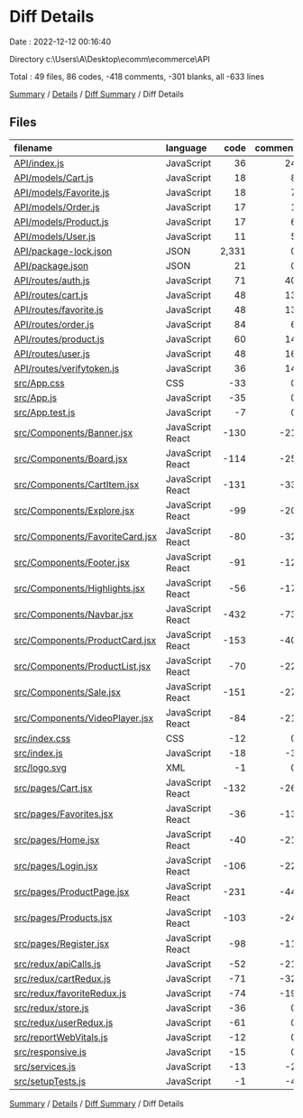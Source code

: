 # Diff Details

Date : 2022-12-12 00:16:40

Directory c:\\Users\\A\\Desktop\\ecomm\\ecommerce\\API

Total : 49 files,  86 codes, -418 comments, -301 blanks, all -633 lines

[Summary](results.md) / [Details](details.md) / [Diff Summary](diff.md) / Diff Details

## Files
| filename | language | code | comment | blank | total |
| :--- | :--- | ---: | ---: | ---: | ---: |
| [API/index.js](/API/index.js) | JavaScript | 36 | 24 | 2 | 62 |
| [API/models/Cart.js](/API/models/Cart.js) | JavaScript | 18 | 8 | 3 | 29 |
| [API/models/Favorite.js](/API/models/Favorite.js) | JavaScript | 18 | 7 | 4 | 29 |
| [API/models/Order.js](/API/models/Order.js) | JavaScript | 17 | 1 | 3 | 21 |
| [API/models/Product.js](/API/models/Product.js) | JavaScript | 17 | 6 | 3 | 26 |
| [API/models/User.js](/API/models/User.js) | JavaScript | 11 | 5 | 4 | 20 |
| [API/package-lock.json](/API/package-lock.json) | JSON | 2,331 | 0 | 1 | 2,332 |
| [API/package.json](/API/package.json) | JSON | 21 | 0 | 1 | 22 |
| [API/routes/auth.js](/API/routes/auth.js) | JavaScript | 71 | 40 | 6 | 117 |
| [API/routes/cart.js](/API/routes/cart.js) | JavaScript | 48 | 13 | 7 | 68 |
| [API/routes/favorite.js](/API/routes/favorite.js) | JavaScript | 48 | 13 | 8 | 69 |
| [API/routes/order.js](/API/routes/order.js) | JavaScript | 84 | 6 | 14 | 104 |
| [API/routes/product.js](/API/routes/product.js) | JavaScript | 60 | 14 | 9 | 83 |
| [API/routes/user.js](/API/routes/user.js) | JavaScript | 48 | 16 | 8 | 72 |
| [API/routes/verifytoken.js](/API/routes/verifytoken.js) | JavaScript | 36 | 14 | 4 | 54 |
| [src/App.css](/src/App.css) | CSS | -33 | 0 | -6 | -39 |
| [src/App.js](/src/App.js) | JavaScript | -35 | 0 | -5 | -40 |
| [src/App.test.js](/src/App.test.js) | JavaScript | -7 | 0 | -2 | -9 |
| [src/Components/Banner.jsx](/src/Components/Banner.jsx) | JavaScript React | -130 | -21 | -15 | -166 |
| [src/Components/Board.jsx](/src/Components/Board.jsx) | JavaScript React | -114 | -25 | -18 | -157 |
| [src/Components/CartItem.jsx](/src/Components/CartItem.jsx) | JavaScript React | -131 | -33 | -19 | -183 |
| [src/Components/Explore.jsx](/src/Components/Explore.jsx) | JavaScript React | -99 | -20 | -14 | -133 |
| [src/Components/FavoriteCard.jsx](/src/Components/FavoriteCard.jsx) | JavaScript React | -80 | -32 | -13 | -125 |
| [src/Components/Footer.jsx](/src/Components/Footer.jsx) | JavaScript React | -91 | -12 | -8 | -111 |
| [src/Components/Highlights.jsx](/src/Components/Highlights.jsx) | JavaScript React | -56 | -17 | -13 | -86 |
| [src/Components/Navbar.jsx](/src/Components/Navbar.jsx) | JavaScript React | -432 | -73 | -46 | -551 |
| [src/Components/ProductCard.jsx](/src/Components/ProductCard.jsx) | JavaScript React | -153 | -40 | -23 | -216 |
| [src/Components/ProductList.jsx](/src/Components/ProductList.jsx) | JavaScript React | -70 | -22 | -18 | -110 |
| [src/Components/Sale.jsx](/src/Components/Sale.jsx) | JavaScript React | -151 | -27 | -19 | -197 |
| [src/Components/VideoPlayer.jsx](/src/Components/VideoPlayer.jsx) | JavaScript React | -84 | -21 | -15 | -120 |
| [src/index.css](/src/index.css) | CSS | -12 | 0 | -2 | -14 |
| [src/index.js](/src/index.js) | JavaScript | -18 | -3 | -3 | -24 |
| [src/logo.svg](/src/logo.svg) | XML | -1 | 0 | 0 | -1 |
| [src/pages/Cart.jsx](/src/pages/Cart.jsx) | JavaScript React | -132 | -26 | -14 | -172 |
| [src/pages/Favorites.jsx](/src/pages/Favorites.jsx) | JavaScript React | -36 | -13 | -7 | -56 |
| [src/pages/Home.jsx](/src/pages/Home.jsx) | JavaScript React | -40 | -21 | -15 | -76 |
| [src/pages/Login.jsx](/src/pages/Login.jsx) | JavaScript React | -106 | -22 | -12 | -140 |
| [src/pages/ProductPage.jsx](/src/pages/ProductPage.jsx) | JavaScript React | -231 | -44 | -26 | -301 |
| [src/pages/Products.jsx](/src/pages/Products.jsx) | JavaScript React | -103 | -24 | -16 | -143 |
| [src/pages/Register.jsx](/src/pages/Register.jsx) | JavaScript React | -98 | -11 | -16 | -125 |
| [src/redux/apiCalls.js](/src/redux/apiCalls.js) | JavaScript | -52 | -21 | -4 | -77 |
| [src/redux/cartRedux.js](/src/redux/cartRedux.js) | JavaScript | -71 | -32 | -4 | -107 |
| [src/redux/favoriteRedux.js](/src/redux/favoriteRedux.js) | JavaScript | -74 | -19 | -6 | -99 |
| [src/redux/store.js](/src/redux/store.js) | JavaScript | -36 | 0 | -4 | -40 |
| [src/redux/userRedux.js](/src/redux/userRedux.js) | JavaScript | -61 | 0 | -5 | -66 |
| [src/reportWebVitals.js](/src/reportWebVitals.js) | JavaScript | -12 | 0 | -2 | -14 |
| [src/responsive.js](/src/responsive.js) | JavaScript | -15 | 0 | -3 | -18 |
| [src/services.js](/src/services.js) | JavaScript | -13 | -2 | -4 | -19 |
| [src/setupTests.js](/src/setupTests.js) | JavaScript | -1 | -4 | -1 | -6 |

[Summary](results.md) / [Details](details.md) / [Diff Summary](diff.md) / Diff Details